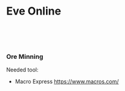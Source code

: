 <h1>Eve Online</h1>
<br><br><br>

<h3>Ore Minning</h3>

Needed tool:
- Macro Express https://www.macros.com/





